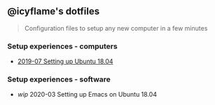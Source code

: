 ## @icyflame's dotfiles

> Configuration files to setup any new computer in a few minutes

### Setup experiences - computers

- [2019-07 Setting up Ubuntu 18.04][1]

### Setup experiences - software

- _wip_ 2020-03 Setting up Emacs on Ubuntu 18.04

[1]: https://gist.github.com/icyflame/1399a7462f4c56103f8417b26875f5c5
